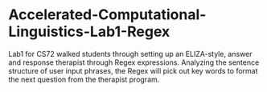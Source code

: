 # Accelerated-Computational-Linguistics-Lab1-Regex
Lab1 for CS72 walked students through setting up an ELIZA-style, answer and response therapist through Regex expressions. Analyzing the sentence structure of user input phrases, the Regex will pick out key words to format the next question from the therapist program. 

